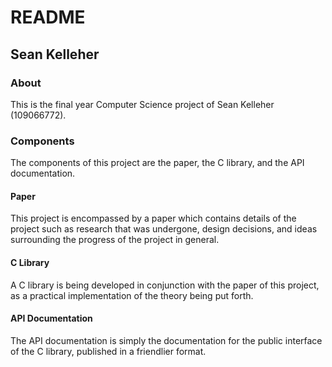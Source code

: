 README
======

Sean Kelleher
-------------

### About

This is the final year Computer Science project of Sean Kelleher (109066772).

### Components

The components of this project are the paper, the C library, and the API
documentation.

#### Paper

This project is encompassed by a paper which contains details of the project
such as research that was undergone, design decisions, and ideas surrounding the
progress of the project in general.

#### C Library

A C library is being developed in conjunction with the paper of this project, as
a practical implementation of the theory being put forth.

#### API Documentation

The API documentation is simply the documentation for the public interface of
the C library, published in a friendlier format.
